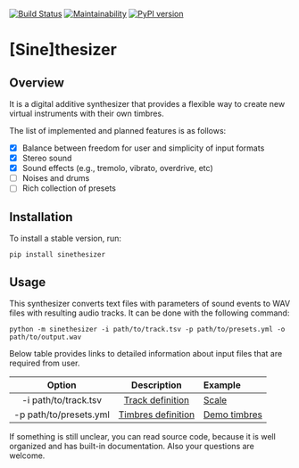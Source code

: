 [![Build Status](https://travis-ci.org/Nikolay-Lysenko/sinethesizer.svg?branch=master)](https://travis-ci.org/Nikolay-Lysenko/sinethesizer)
[![Maintainability](https://api.codeclimate.com/v1/badges/a43618b5f9454d01186c/maintainability)](https://codeclimate.com/github/Nikolay-Lysenko/sinethesizer/maintainability)
[![PyPI version](https://badge.fury.io/py/sinethesizer.svg)](https://badge.fury.io/py/sinethesizer)

# [Sine]thesizer

## Overview

It is a digital additive synthesizer that provides a flexible way to create new virtual instruments with their own timbres.

The list of implemented and planned features is as follows:
- [x] Balance between freedom for user and simplicity of input formats
- [x] Stereo sound
- [x] Sound effects (e.g., tremolo, vibrato, overdrive, etc)
- [ ] Noises and drums
- [ ] Rich collection of presets

## Installation

To install a stable version, run:
```
pip install sinethesizer
```

## Usage

This synthesizer converts text files with parameters of sound events to WAV files with resulting audio tracks. It can be done with the following command:
```
python -m sinethesizer -i path/to/track.tsv -p path/to/presets.yml -o path/to/output.wav
```

Below table provides links to detailed information about input files that are required from user.

Option | Description | Example
:----: | :---------: | :-----|
-i path/to/track.tsv | [Track definition](https://github.com/Nikolay-Lysenko/sinethesizer/blob/master/docs/track_definition.md) | [Scale](https://github.com/Nikolay-Lysenko/sinethesizer/blob/master/docs/examples/scale.tsv)
-p path/to/presets.yml | [Timbres definition](https://github.com/Nikolay-Lysenko/sinethesizer/blob/master/docs/timbres_creation.md) | [Demo timbres](https://github.com/Nikolay-Lysenko/sinethesizer/blob/master/presets/demo.yml)

If something is still unclear, you can read source code, because it is well organized and has built-in documentation. Also your questions are welcome.
